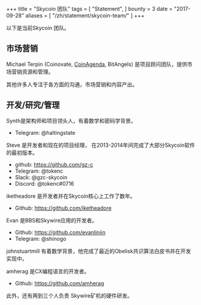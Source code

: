 +++
title = "Skycoin 团队"
tags = [
    "Statement",
]
bounty = 3
date = "2017-09-28"
aliases = [
	"/zh/statement/skycoin-team/"
]
+++

以下是当前Skycoin 团队。

## 市场营销

Michael Terpin (Coinovate, [CoinAgenda](http://www.coinagenda.com/), BitAngels)
是项目顾问团队，提供市场营销资源和管理。

其他许多人专注于各方面的沟通，市场营销和内容产出。

## 开发/研究/管理

Synth是架构师和项目领头人，有着数学和密码学背景。

* Telegram: @haltingstate

Steve 是开发者和现在的项目经理， 在2013-2014年间完成了大部分Skycoin软件的最初版本。

* github: https://github.com/gz-c
* Telegram: @tokenc
* Slack: @gzc-skycoin
* Discord: @tokenc#0716

iketheadore 是开发者并在Skycoin核心上工作了数年。

* Github: https://github.com/iketheadore

Evan 是BBS和Skywire应用的开发者。

* Github: https://github.com/evanlinjin
* Telegram: @shinogo

johnstuartmill 有着数学背景，他完成了最近的Obelisk共识算法白皮书并在开发实现中。

amherag 是CX编程语言的开发者。

* Github: https://github.com/amherag

此外，还有两到三个人负责 Skywire矿机的硬件研发。
